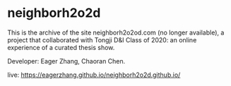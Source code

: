 # neighborh2o2d
This is the archive of the site neighborh2o2od.com (no longer available), a project that collaborated with Tongji D&amp;I Class of 2020: an online experience of a curated thesis show.

Developer: Eager Zhang, Chaoran Chen.

live: 
https://eagerzhang.github.io/neighborh2o2d.github.io/
